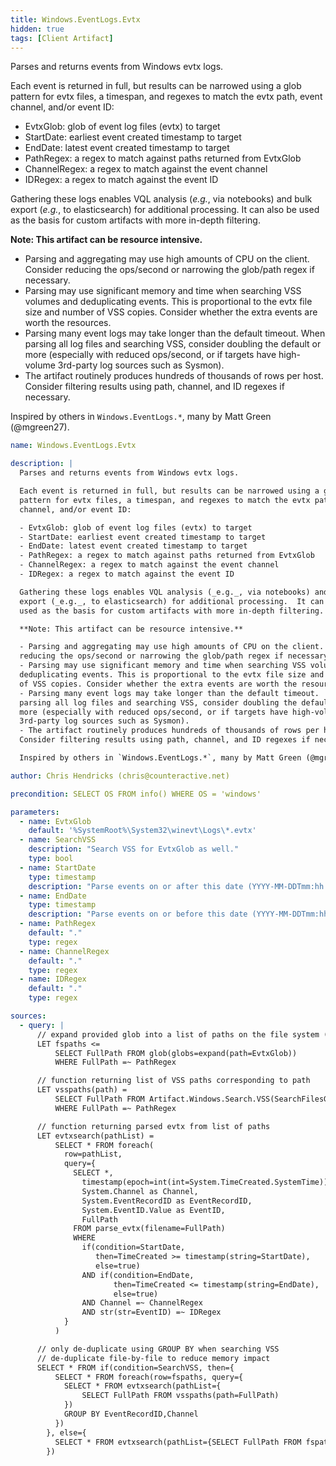 ```yaml
---
title: Windows.EventLogs.Evtx
hidden: true
tags: [Client Artifact]
---
```


Parses and returns events from Windows evtx logs.

Each event is returned in full, but results can be narrowed using a glob
pattern for evtx files, a timespan, and regexes to match the evtx path, event
channel, and/or event ID:

- EvtxGlob: glob of event log files (evtx) to target
- StartDate: earliest event created timestamp to target
- EndDate: latest event created timestamp to target
- PathRegex: a regex to match against paths returned from EvtxGlob
- ChannelRegex: a regex to match against the event channel
- IDRegex: a regex to match against the event ID

Gathering these logs enables VQL analysis (_e.g._, via notebooks) and bulk
export (_e.g._, to elasticsearch) for additional processing.  It can also be
used as the basis for custom artifacts with more in-depth filtering.

**Note: This artifact can be resource intensive.**

- Parsing and aggregating may use high amounts of CPU on the client. Consider
reducing the ops/second or narrowing the glob/path regex if necessary.
- Parsing may use significant memory and time when searching VSS volumes and
deduplicating events. This is proportional to the evtx file size and number
of VSS copies. Consider whether the extra events are worth the resources.
- Parsing many event logs may take longer than the default timeout.  When
parsing all log files and searching VSS, consider doubling the default or
more (especially with reduced ops/second, or if targets have high-volume
3rd-party log sources such as Sysmon).
- The artifact routinely produces hundreds of thousands of rows per host.
Consider filtering results using path, channel, and ID regexes if necessary.

Inspired by others in `Windows.EventLogs.*`, many by Matt Green (@mgreen27).


```yaml
name: Windows.EventLogs.Evtx

description: |
  Parses and returns events from Windows evtx logs.

  Each event is returned in full, but results can be narrowed using a glob
  pattern for evtx files, a timespan, and regexes to match the evtx path, event
  channel, and/or event ID:

  - EvtxGlob: glob of event log files (evtx) to target
  - StartDate: earliest event created timestamp to target
  - EndDate: latest event created timestamp to target
  - PathRegex: a regex to match against paths returned from EvtxGlob
  - ChannelRegex: a regex to match against the event channel
  - IDRegex: a regex to match against the event ID

  Gathering these logs enables VQL analysis (_e.g._, via notebooks) and bulk
  export (_e.g._, to elasticsearch) for additional processing.  It can also be
  used as the basis for custom artifacts with more in-depth filtering.

  **Note: This artifact can be resource intensive.**

  - Parsing and aggregating may use high amounts of CPU on the client. Consider
  reducing the ops/second or narrowing the glob/path regex if necessary.
  - Parsing may use significant memory and time when searching VSS volumes and
  deduplicating events. This is proportional to the evtx file size and number
  of VSS copies. Consider whether the extra events are worth the resources.
  - Parsing many event logs may take longer than the default timeout.  When
  parsing all log files and searching VSS, consider doubling the default or
  more (especially with reduced ops/second, or if targets have high-volume
  3rd-party log sources such as Sysmon).
  - The artifact routinely produces hundreds of thousands of rows per host.
  Consider filtering results using path, channel, and ID regexes if necessary.

  Inspired by others in `Windows.EventLogs.*`, many by Matt Green (@mgreen27).

author: Chris Hendricks (chris@counteractive.net)

precondition: SELECT OS FROM info() WHERE OS = 'windows'

parameters:
  - name: EvtxGlob
    default: '%SystemRoot%\System32\winevt\Logs\*.evtx'
  - name: SearchVSS
    description: "Search VSS for EvtxGlob as well."
    type: bool
  - name: StartDate
    type: timestamp
    description: "Parse events on or after this date (YYYY-MM-DDTmm:hh:ssZ)"
  - name: EndDate
    type: timestamp
    description: "Parse events on or before this date (YYYY-MM-DDTmm:hh:ssZ)"
  - name: PathRegex
    default: "."
    type: regex
  - name: ChannelRegex
    default: "."
    type: regex
  - name: IDRegex
    default: "."
    type: regex

sources:
  - query: |
      // expand provided glob into a list of paths on the file system (fs)
      LET fspaths <=
          SELECT FullPath FROM glob(globs=expand(path=EvtxGlob))
          WHERE FullPath =~ PathRegex

      // function returning list of VSS paths corresponding to path
      LET vsspaths(path) =
          SELECT FullPath FROM Artifact.Windows.Search.VSS(SearchFilesGlob=path)
          WHERE FullPath =~ PathRegex

      // function returning parsed evtx from list of paths
      LET evtxsearch(pathList) =
          SELECT * FROM foreach(
            row=pathList,
            query={
              SELECT *,
                timestamp(epoch=int(int=System.TimeCreated.SystemTime)) AS TimeCreated,
                System.Channel as Channel,
                System.EventRecordID as EventRecordID,
                System.EventID.Value as EventID,
                FullPath
              FROM parse_evtx(filename=FullPath)
              WHERE
                if(condition=StartDate,
                   then=TimeCreated >= timestamp(string=StartDate),
                   else=true)
                AND if(condition=EndDate,
                       then=TimeCreated <= timestamp(string=EndDate),
                       else=true)
                AND Channel =~ ChannelRegex
                AND str(str=EventID) =~ IDRegex
            }
          )

      // only de-duplicate using GROUP BY when searching VSS
      // de-duplicate file-by-file to reduce memory impact
      SELECT * FROM if(condition=SearchVSS, then={
          SELECT * FROM foreach(row=fspaths, query={
            SELECT * FROM evtxsearch(pathList={
                SELECT FullPath FROM vsspaths(path=FullPath)
            })
            GROUP BY EventRecordID,Channel
          })
        }, else={
          SELECT * FROM evtxsearch(pathList={SELECT FullPath FROM fspaths})
        })

```
